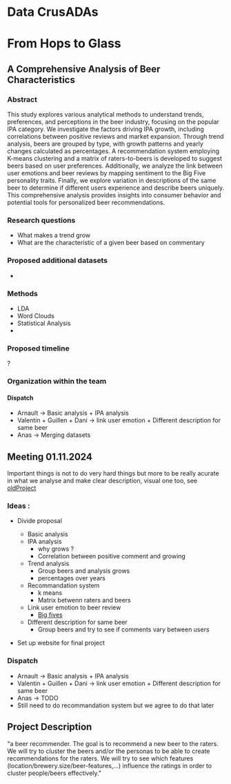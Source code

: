 
# Data CrusADAs

# From Hops to Glass
## A Comprehensive Analysis of Beer Characteristics

### Abstract
This study explores various analytical methods to understand trends, preferences, and perceptions in the beer industry, focusing on the popular IPA category. We investigate the factors driving IPA growth, including correlations between positive reviews and market expansion. Through trend analysis, beers are grouped by type, with growth patterns and yearly changes calculated as percentages. A recommendation system employing K-means clustering and a matrix of raters-to-beers is developed to suggest beers based on user preferences. Additionally, we analyze the link between user emotions and beer reviews by mapping sentiment to the Big Five personality traits. Finally, we explore variation in descriptions of the same beer to determine if different users experience and describe beers uniquely. This comprehensive analysis provides insights into consumer behavior and potential tools for personalized beer recommendations.

### Research questions
- What makes a trend grow
- What are the characteristic of a given beer based on commentary

### Proposed additional datasets
 - 

### Methods
- LDA
- Word Clouds
- Statistical Analysis
- 

### Proposed timeline
?

### Organization within the team
#### Dispatch 
- Arnault -> Basic analysis + IPA analysis
- Valentin + Guillen + Dani -> link user emotion + Different description for same beer
- Anas -> Merging datasets





## Meeting 01.11.2024
Important things is not to do very hard things but more to be really acurate in what we analyse and make clear description, visual one too, see [oldProject](https://hadriensevel.github.io/vivalavada/#fnref:3)

### Ideas : 
- Divide proposal
  - Basic analysis
  - IPA analysis
    - why grows ?
    - Correlation between positive comment and growing
  - Trend analysis
    - Group beers and analysis grows
    - percentages over years 
  - Recommandation system
    - k means
    - Matrix betwenn raters and beers  
  - Link user emotion to beer review
    - [Big fives](https://www.verywellmind.com/the-big-five-personality-dimensions-2795422)
  - Different description for same beer
    - Group beers and try to see if comments vary between users
  
- Set up website for final project

### Dispatch
- Arnault -> Basic analysis + IPA analysis
- Valentin + Guillen + Dani -> link user emotion + Different description for same beer
- Anas -> TODO
- Still need to do recommandation system but we agree to do that later


## Project Description

"a beer recommender. The goal is to recommend a new beer to the raters. We will try to cluster the beers and/or the personas to be able to create recommendations for the raters. We will try to see which features (location/brewery.size/beer-features,...) influence the ratings in order to cluster people/beers effectively."



